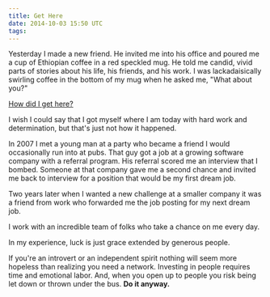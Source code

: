 ```yaml
---
title: Get Here
date: 2014-10-03 15:50 UTC
tags:
---
```


Yesterday I made a new friend. He invited me into his office and poured me a cup of Ethiopian coffee in a red speckled mug. He told me candid, vivid parts of stories about his life, his friends, and his work. I was lackadaisically swirling coffee in the bottom of my mug when he asked me, "What about you?"

[How did I get here?](https://open.spotify.com/track/38Ngied9rBORlAbLYNCl4k)

I wish I could say that I got myself where I am today with hard work and determination, but that's just not how it happened. 

In 2007 I met a young man at a party who became a friend I would occasionally run into at pubs. That guy got a job at a growing software company with a referral program. His referral scored me an interview that I bombed. Someone at that company gave me a second chance and invited me back to interview for a position that would be my first dream job.

Two years later when I wanted a new challenge at a smaller company it was a friend from work who forwarded me the job posting for my next dream job.

I work with an incredible team of folks who take a chance on me every day.

In my experience, luck is just grace extended by generous people.

If you're an introvert or an independent spirit nothing will seem more hopeless than realizing you need a network. Investing in people requires time and emotional labor. And, when you open up to people you risk being let down or thrown under the bus. **Do it anyway.**